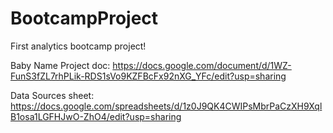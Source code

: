 # BootcampProject
First analytics bootcamp project!

Baby Name Project doc: https://docs.google.com/document/d/1WZ-FunS3fZL7rhPLik-RDS1sVo9KZFBcFx92nXG_YFc/edit?usp=sharing

Data Sources sheet: https://docs.google.com/spreadsheets/d/1z0J9QK4CWIPsMbrPaCzXH9XqlB1osa1LGFHJwO-ZhO4/edit?usp=sharing
